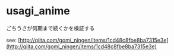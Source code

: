 # usagi_anime

ごちうさが何期まで続くかを検証する

see: [http://qiita.com/gomi_ningen/items/1cd48c8fbe8ba7315e3e](http://qiita.com/gomi_ningen/items/1cd48c8fbe8ba7315e3e)
